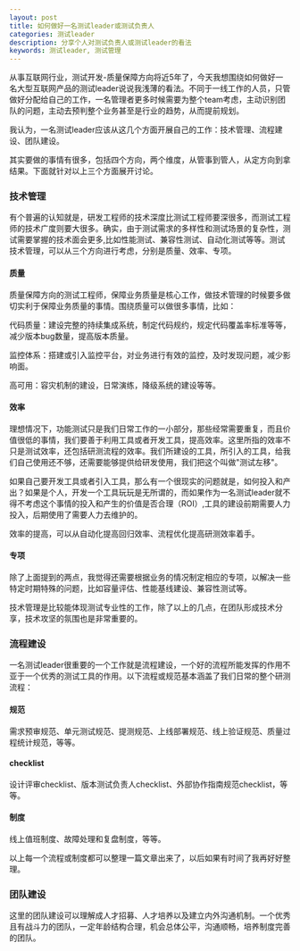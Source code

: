 ```yaml
---
layout: post
title: 如何做好一名测试leader或测试负责人
categories: 测试leader
description: 分享个人对测试负责人或测试leader的看法
keywords: 测试leader, 测试管理
---
```


从事互联网行业，测试开发-质量保障方向将近5年了，今天我想围绕如何做好一名大型互联网产品的测试leader说说我浅薄的看法。不同于一线工作的人员，只管做好分配给自己的工作，一名管理者更多时候需要为整个team考虑，主动识别团队的问题，主动去预判整个业务甚至是行业的趋势，从而提前规划。

我认为，一名测试leader应该从这几个方面开展自己的工作：技术管理、流程建设、团队建设。

其实要做的事情有很多，包括四个方向，两个维度，从管事到管人，从定方向到拿结果。下面就针对以上三个方面展开讨论。

### 技术管理
有个普遍的认知就是，研发工程师的技术深度比测试工程师要深很多，而测试工程师的技术广度则要大很多。确实，由于测试需求的多样性和测试场景的复杂性，测试需要掌握的技术面会更多,比如性能测试、兼容性测试、自动化测试等等。测试技术管理，可以从三个方向进行考虑，分别是质量、效率、专项。

#### 质量
质量保障方向的测试工程师，保障业务质量是核心工作，做技术管理的时候要多做切实利于保障业务质量的事情。围绕质量可以做很多事情，比如：

代码质量：建设完整的持续集成系统，制定代码规约，规定代码覆盖率标准等等，减少版本bug数量，提高版本质量。

监控体系：搭建或引入监控平台，对业务进行有效的监控，及时发现问题，减少影响面。

高可用：容灾机制的建设，日常演练，降级系统的建设等等。

#### 效率
理想情况下，功能测试只是我们日常工作的一小部分，那些经常需要重复，而且价值很低的事情，我们要善于利用工具或者开发工具，提高效率。这里所指的效率不只是测试效率，还包括研测流程的效率。我们所建设的工具，所引入的工具，给我们自己使用还不够，还需要能够提供给研发使用，我们把这个叫做"测试左移"。

如果自己要开发工具或者引入工具，那么有一个很现实的问题就是，如何投入和产出？如果是个人，开发一个工具玩玩是无所谓的，而如果作为一名测试leader就不得不考虑这个事情的投入和产生的价值是否合理（ROI）,工具的建设前期需要人力投入，后期使用了需要人力去维护的。

效率的提高，可以从自动化提高回归效率、流程优化提高研测效率着手。

#### 专项
除了上面提到的两点，我觉得还需要根据业务的情况制定相应的专项，以解决一些特定时期特殊的问题，比如容量评估、性能基线建设、兼容性测试等。

技术管理是比较能体现测试专业性的工作，除了以上的几点，在团队形成技术分享，技术攻坚的氛围也是非常重要的。

### 流程建设
一名测试leader很重要的一个工作就是流程建设，一个好的流程所能发挥的作用不亚于一个优秀的测试工具的作用。以下流程或规范基本涵盖了我们日常的整个研测流程：

#### 规范
需求预审规范、单元测试规范、提测规范、上线部署规范、线上验证规范、质量过程统计规范，等等。

#### checklist
设计评审checklist、版本测试负责人checklist、外部协作指南规范checklist，等等。

#### 制度
线上值班制度、故障处理和复盘制度，等等。

以上每一个流程或制度都可以整理一篇文章出来了，以后如果有时间了我再好好整理。

### 团队建设
这里的团队建设可以理解成人才招募、人才培养以及建立内外沟通机制。一个优秀且有战斗力的团队，一定年龄结构合理，机会总体公平，沟通顺畅，培养制度完善的团队。


